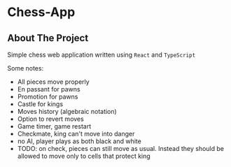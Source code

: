 # Chess-App

## About The Project
Simple chess web application written using `React` and `TypeScript`

Some notes:
- All pieces move properly
- En passant for pawns
- Promotion for pawns
- Castle for kings
- Moves history (algebraic notation)
- Option to revert moves
- Game timer, game restart
- Checkmate, king can't move into danger
- no AI, player plays as both black and white
- TODO: on check, pieces can still move as usual. Instead they should be allowed to move only to cells that protect king

